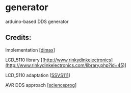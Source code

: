 # generator
arduino-based DDS generator

## Credits:

Implementation [[dimax](http://arduino.ru/forum/proekty/generator-s-reguliruemoei-chastotoi-na-arduino)]

LCD_5110 library [[http://www.rinkydinkelectronics](http://www.rinkydinkelectronics.com/library.php?id=45)]

LCD_5110 adaptation [[SSVS111](https://github.com/ssvs111/ARDUINO-LCD-NOKIA5110-SSVS-RUS)]

AVR DDS approach [[scienceprog](https://scienceprog.com/avr-dds-signal-generator-v20/)]
